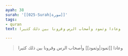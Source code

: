 ```yaml
---
ayah: 38
surah: '[[025-Surah|سورة]]'
tags:
- quran
text: وعادا وثمود وأصحاب الرس وقرونا بين ذلك كثيرا

---
```

> وعادا [[ثمود|وثمود]] وأصحاب الرس وقرونا بين ذلك كثيرا
